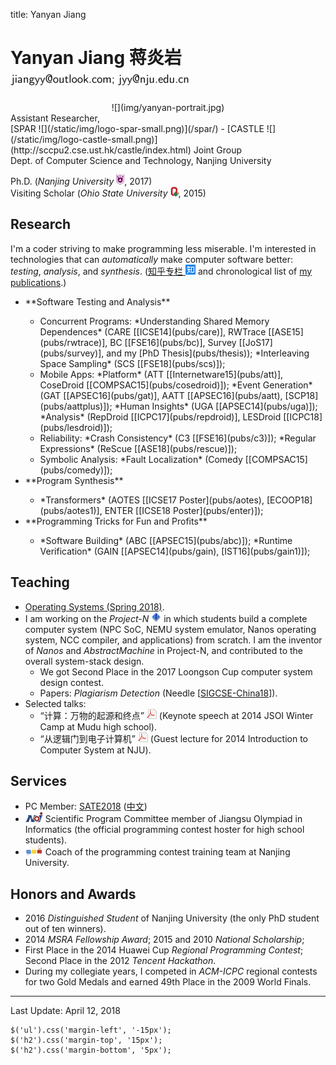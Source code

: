 title: Yanyan Jiang

# Yanyan Jiang 蒋炎岩 ![](img/email.png)

<div class="row gutter" markdown="1">
<div class="col-lg-3 col-md-3 col-sm-4 col-xs-5">
  <center>![](img/yanyan-portrait.jpg)</center>
</div>
Assistant Researcher,<br>[SPAR ![](/static/img/logo-spar-small.png)](/spar/) - [CASTLE ![](/static/img/logo-castle-small.png)](http://sccpu2.cse.ust.hk/castle/index.html) Joint Group<br>Dept. of Computer Science and Technology, Nanjing University

Ph.D. (*Nanjing University* ![](img/nju_logo.png), 2017)<br>Visiting Scholar (*Ohio State University* ![](img/buckeye.png), 2015)

</div>

## Research

I'm a coder striving to make programming less miserable. I'm interested in technologies that can *automatically* make computer software better: *testing*, *analysis*, and *synthesis*. ([知乎专栏 ![](img/zhihu.png)](https://zhuanlan.zhihu.com/se-research/) and chronological list of [my publications](pub).)

<div class="row gutter" markdown="1">
<div class="col-lg-7 col-md-7 col-sm-12">
<ul>
  <li>**Software Testing and Analysis**</li>
  <ul>
    <li>Concurrent Programs: *Understanding Shared Memory Dependences* (CARE [[ICSE14](pubs/care)], RWTrace [[ASE15](pubs/rwtrace)], BC [[FSE16](pubs/bc)], Survey [[JoS17](pubs/survey)], and my [PhD Thesis](pubs/thesis)); *Interleaving Space Sampling* (SCS [[FSE18](pubs/scs)]);</li>
    <li>Mobile Apps: *Platform* (ATT [[Internetware15](pubs/att)], CoseDroid [[COMPSAC15](pubs/cosedroid)]); *Event Generation* (GAT [[APSEC16](pubs/gat)], AATT [[APSEC16](pubs/aatt), [SCP18](pubs/aattplus)]); *Human Insights* (UGA [[APSEC14](pubs/uga)]); *Analysis* (RepDroid [[ICPC17](pubs/repdroid)], LESDroid [[ICPC18](pubs/lesdroid)]);</li>
    <li>Reliability: *Crash Consistency* (C3 [[FSE16](pubs/c3)]); *Regular Expressions* (ReScue [[ASE18](pubs/rescue)]);</li>
    <li>Symbolic Analysis: *Fault Localization* (Comedy [[COMPSAC15](pubs/comedy)]);</li>
  </ul>
  <li>**Program Synthesis**</li>
  <ul>
    <li>*Transformers* (AOTES [[ICSE17 Poster](pubs/aotes), [ECOOP18](pubs/aotes1)], ENTER [[ICSE18 Poster](pubs/enter)]);</li>
  </ul>
  <li>**Programming Tricks for Fun and Profits**</li>
  <ul>
    <li>*Software Building* (ABC [[APSEC15](pubs/abc)]); *Runtime Verification* (GAIN [[APSEC14](pubs/gain), [IST16](pubs/gain1)]);</li>
  </ul>
</ul>
</div>
<div class="col-lg-5 col-md-5 col-sm-12" style="vertical-align:middle">
</div>
</div>


## Teaching

* [Operating Systems (Spring 2018)](/~jyywiki).
* I am working on the *Project-N* ![](img/logo-n.png) in which students build a complete computer system (NPC SoC, NEMU system emulator, Nanos operating system, NCC compiler, and applications) from scratch. I am the inventor of *Nanos* and *AbstractMachine* in Project-N, and contributed to the overall system-stack design.
    * We got Second Place in the 2017 Loongson Cup computer system design contest.
    * Papers: *Plagiarism Detection* (Needle [[SIGCSE-China18](pubs/needle)]).
* Selected talks:
    * “计算：万物的起源和终点” [![](/static/img/icon-pdf.png)](teach/20140121.pdf) (Keynote speech at 2014 JSOI Winter Camp at Mudu high school).
    * “从逻辑门到电子计算机” [![](/static/img/icon-pdf.png)](teach/20141008.pdf) (Guest lecture for 2014 Introduction to Computer System at NJU).

## Services

* PC Member: [SATE2018](http://sei.pku.edu.cn/~xiongyf04/confs/sate18/index_en.html) ([中文](http://sei.pku.edu.cn/~xiongyf04/confs/sate18/index.html))
* ![](img/noi.png) Scientific Program Committee member of Jiangsu Olympiad in Informatics (the official programming contest hoster for high school students).
* ![](img/acmicpc.png) Coach of the programming contest training team at Nanjing University.

## Honors and Awards
* 2016 *Distinguished Student* of Nanjing University (the only PhD student out of ten winners).
* 2014 *MSRA Fellowship Award*; 2015 and 2010 *National Scholarship*;
* First Place in the 2014 Huawei Cup *Regional Programming Contest*; Second Place in the 2012 *Tencent Hackathon*.
* During my collegiate years, I competed in *ACM-ICPC* regional contests for two Gold Medals and earned 49th Place in the 2009 World Finals.

<hr>

Last Update: April 12, 2018

~~~{.customjs}
$('ul').css('margin-left', '-15px');
$('h2').css('margin-top', '15px');
$('h2').css('margin-bottom', '5px');
~~~
